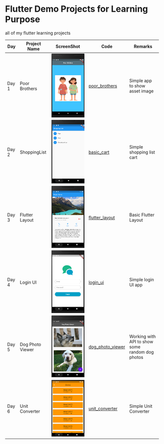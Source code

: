 # Flutter Demo Projects for Learning Purpose

all of my flutter learning projects

| Day   | Project Name     | ScreenShot                                  | Code                                   | Remarks                                         |
| ----- | ---------------- | ------------------------------------------- | -------------------------------------- | ----------------------------------------------- |
| Day 1 | Poor Brothers    | ![pb](./screenshots/poor_brothers.png)      | [poor_brothers](./poor_brothers)       | Simple app to show asset image                  |
| Day 2 | ShoppingList     | ![cart](./screenshots/basic_cart.png)       | [basic_cart](./basic_cart)             | Simple shopping list cart                       |
| Day 3 | Flutter Layout   | ![layout](./screenshots/flutter_layout.png) | [flutter_layout](./flutter_layout)     | Basic Flutter Layout                            |
| Day 4 | Login UI         | ![login](./screenshots/basic_login_ui.png)  | [login_ui](./basic_login_ui)           | Simple login UI app                             |
| Day 5 | Dog Photo Viewer | ![dog](./screenshots/dog_photo_viewer.png)  | [dog_photo_viewer](./dog_photo_viewer) | Working with API to show some random dog photos |
| Day 6 | Unit Converter   | ![unit](./screenshots/unit_converter.png)   | [unit_converter](./unit_converter)     | Simple Unit Converter                           |
